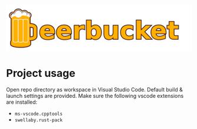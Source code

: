 
![logo](doc/img/beerbucket_logo.png)

# Project usage

Open repo directory as workspace in Visual Studio Code. Default build & launch settings are provided. 
Make sure the following vscode extensions are installed:

- `ms-vscode.cpptools`
- `swellaby.rust-pack`
